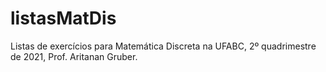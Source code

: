 # listasMatDis
Listas de exercícios para Matemática Discreta na UFABC, 2º quadrimestre de 2021, Prof. Aritanan Gruber.
